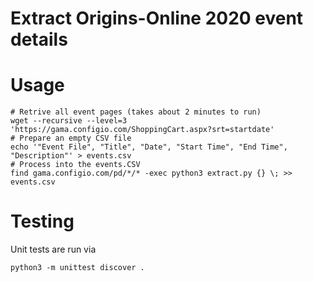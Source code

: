 # Extract Origins-Online 2020 event details

# Usage
```
# Retrive all event pages (takes about 2 minutes to run)
wget --recursive --level=3 'https://gama.configio.com/ShoppingCart.aspx?srt=startdate'
# Prepare an empty CSV file
echo '"Event File", "Title", "Date", "Start Time", "End Time", "Description"' > events.csv
# Process into the events.CSV
find gama.configio.com/pd/*/* -exec python3 extract.py {} \; >> events.csv
```

# Testing
Unit tests are run via
```
python3 -m unittest discover .
```
